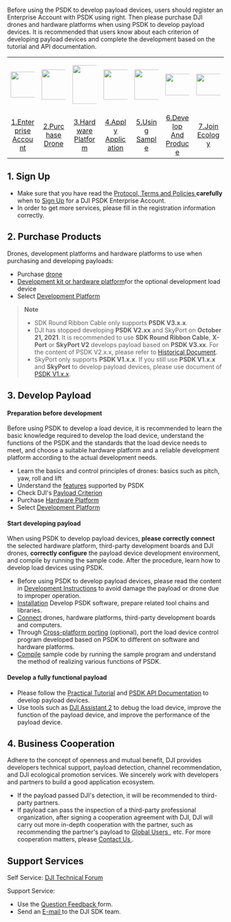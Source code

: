 
Before using the PSDK to develop payload devices, users should register an Enterprise Account with PSDK using right. Then please purchase DJI drones and hardware platforms when using PSDK to develop payload devices. It is recommended that users know about each criterion of developing payload devices and complete the development based on the tutorial and API documentation.


<div>
<table width="100%" style="display: table; table-layout:fixed;">
<tbody>
  <tr>
   <td style="border-right: none;border-left: none;"><div><p><span>
      <img src="https://terra-1-g.djicdn.com/84f990b0bbd145e6a3930de0c55d3b2b/admin/doc/ec937066-ff48-46fc-a218-102f435912eb.png" width="60" style="vertical-align:middle" alt/></span></p></div></td>
       <td style="border-right: none;border-left: none;"><div><p><span>
      <img src="https://terra-1-g.djicdn.com/84f990b0bbd145e6a3930de0c55d3b2b/admin/doc/1aae7ef2-106f-4488-af8d-ea188a5a10cb.png" width="70" style="vertical-align:middle" alt/></span></p></div></td>
        <td style="border-right: none;border-left: none;"><div><p><span>
      <img src="https://terra-1-g.djicdn.com/84f990b0bbd145e6a3930de0c55d3b2b/admin/doc/d0926aea-c059-42f9-acfa-bd0ce270984f.png" width="90" style="vertical-align:middle" alt/></span></p></div></td>
         <td style="border-right: none;border-left: none;"><div><p><span>
      <img src="https://terra-1-g.djicdn.com/84f990b0bbd145e6a3930de0c55d3b2b/admin/doc/5c9580cc-549f-4b23-9025-6369bc3daee3.png" width="70" style="vertical-align:middle" alt/></span></p></div></td>
         <td style="border-right: none;border-left: none;"><div><p><span>
      <img src="https://terra-1-g.djicdn.com/84f990b0bbd145e6a3930de0c55d3b2b/admin/doc/e781d430-7bc1-4cd1-b177-5dae1969ec76.png" height="70" width="90" style="vertical-align:middle" alt/></span></p></div></td>
         <td style="border-right: none;border-left: none;"><div><p><span>
      <img src="https://terra-1-g.djicdn.com/84f990b0bbd145e6a3930de0c55d3b2b/admin/doc/c6e1cb88-b736-48ce-85df-927c759a54bc.png" height="50" width="100" style="vertical-align:middle" alt/></span></p></div></td>
         <td style="border-right: none;border-left: none;"><div><p><span>
      <img src="https://terra-1-g.djicdn.com/84f990b0bbd145e6a3930de0c55d3b2b/admin/doc/79ecca17-ec45-4c3c-8616-6e840aa6aac3.png" height="50" width="70" style="vertical-align:middle" alt/></span></p></div></td>
  </tr>
  <tr>
   <td style="text-align:center"><a href="https://developer.dji.com/payload-sdk/apply/" target="_blank">1.Enterprise Account</a></td>
   <td style="text-align:center"><a href="https://enterprise.dji.com" target="_blank" >2.Purchase Drone</a></td>
   <td style="text-align:center"><a href="https://developer.dji.com/doc/payload-sdk-tutorial/en/model-instruction/choose-hardware-platform.html">3.Hardware Platform</a></td>
   <td style="text-align:center"><a href="https://developer.dji.com/user/apps/#allhtml">4.Apply Application</a></td>
   <td style="text-align:center"><a href="https://developer.dji.com/doc/payload-sdk-tutorial/en/quick-start/run-sample-code.html">5.Using Sample</a></td>
   <td style="text-align:center"><a href="https://developer.dji.com/doc/payload-sdk-tutorial/en/quick-start/develop-notice.html">6.Develop And Produce</a></td>
   <td style="text-align:center"><a href="mailto:dev@dji.com">7.Join Ecology</a></td>
  </tr>
</tbody>
</table>
</div>

## 1. Sign Up

* Make sure that you have read the [Protocol, Terms and Policies ](https://developer.dji.com/policies/privacy/)**carefully** when to [Sign Up](https://developer.dji.com/payload-sdk/apply/) for a DJI PSDK Enterprise Account.
* In order to get more services, please fill in the registration information correctly.

## 2. Purchase Products
Drones, development platforms and hardware platforms to use when purchasing and developing payloads:

* Purchase <a href="https://enterprise.dji.com" target="_blank" >drone</a>
* [Development kit or hardware platform](https://developer.dji.com/doc/payload-sdk-tutorial/en/model-instruction/choose-hardware-platform.html)for the optional development load device
* Select [Development Platform](https://developer.dji.com/doc/payload-sdk-tutorial/en/model-instruction/choose-develop-platform.html)

> **Note**
>
> * SDK Round Ribbon Cable only supports **PSDK V3.x.x**.
> * DJI has stopped developing **PSDK V2.xx** and SkyPort on **October 21, 2021**. It is recommended to use **SDK Round Ribbon Cable**, **X-Port** or **SkyPort V2** develops payload based on **PSDK V3.xx**. For the content of PSDK V2.x.x, please refer to [Historical Document](https://developer.dji.com/document/2103887e-6d62-4f52-b508-348e57f69244).
> * SkyPort only supports **PSDK V1.x.x**. If you still use **PSDK V1.x.x** and **SkyPort** to develop payload devices, please use document of 
[PSDK V1.x.x](https://terra-1-g.djicdn.com/71a7d383e71a4fb8887a310eb746b47f/psdk/payload-sdk-doc-1.0.zip).

## 3. Develop Payload

#### Preparation before development
Before using PSDK to develop a load device, it is recommended to learn the basic knowledge required to develop the load device, understand the functions of the PSDK and the standards that the load device needs to meet, and choose a suitable hardware platform and a reliable development platform according to the actual development needs.

* Learn the basics and control principles of drones: basics such as pitch, yaw, roll and lift
* Understand the [features](https://developer.dji.com/doc/payload-sdk-tutorial/en/basic-introduction/function-overview.html) supported by PSDK
* Check DJI's [Payload Criterion](https://developer.dji.com/doc/payload-sdk-tutorial/en/model-instruction/payload-develop-criterion.html)
* Purchase [Hardware Platform](https://developer.dji.com/doc/payload-sdk-tutorial/en/model-instruction/choose-hardware-platform.html)
* Select [Development Platform](https://developer.dji.com/doc/payload-sdk-tutorial/en/model-instruction/choose-develop-platform.html)

#### Start developing payload
When using PSDK to develop payload devices, **please correctly connect** the selected hardware platform, third-party development boards and DJI drones, **correctly configure** the payload device development environment, and compile by running the sample code. After the procedure, learn how to develop load devices using PSDK.

* Before using PSDK to develop payload devices, please read the content in [Development Instructions](https://developer.dji.com/doc/payload-sdk-tutorial/en/quick-start/develop-notice.html) to avoid damage the payload or drone due to improper operation.
* [Installation](https://developer.dji.com/doc/payload-sdk-tutorial/en/quick-start/config-develop-environment.html) Develop PSDK software, prepare related tool chains and libraries.
* [Connect](https://developer.dji.com/doc/payload-sdk-tutorial/en/quick-start/device-connect.html) drones, hardware platforms, third-party development boards and computers.
* Through [Cross-platform porting](https://developer.dji.com/doc/payload-sdk-tutorial/en/quick-start/porting.html) (optional), port the load device control program developed based on PSDK to different on software and hardware platforms.
* [Compile](https://developer.dji.com/doc/payload-sdk-tutorial/en/quick-start/run-sample-code.html) sample code by running the sample program and understand the method of realizing various functions of PSDK.


#### Develop a fully functional payload
* Please follow the [Practical Tutorial](https://developer.dji.com/doc/payload-sdk-tutorial/en/function-set/basic-function/log-management.html) and [PSDK API Documentation](https://developer.dji.com/doc/payload-sdk-api-reference/en/) to develop payload devices.
* Use tools such as [DJI Assistant 2](https://www.dji.com/cn/downloads) to debug the load device, improve the function of the payload device, and improve the performance of the payload device.

## 4. Business Cooperation

Adhere to the concept of openness and mutual benefit, DJI provides developers technical support, payload detection, channel recommendation, and DJI ecological promotion services. We sincerely work with developers and partners to build a good application ecosystem.

- If the payload passed DJI's detection, it will be recommended to third-party partners.
- If payload can pass the inspection of a third-party professional organization, after signing a cooperation agreement with DJI, DJI will carry out more in-depth cooperation with the partner, such as recommending the partner's payload to [Global Users ](https://www.dji.com/en/products/enterprise#partner-payloads), etc. For more cooperation matters, please [Contact Us ](mailto:dev@dji.com).

## Support Services

Self Service:
 [DJI Technical Forum](https://djisdksupport.zendesk.com/hc/en-us)

Support Service:

- Use the [Question Feedback ](https://djisdksupport.zendesk.com/hc/en-us/requests/new)form.
- Send an [E-mail ](mailto:dev@dji.com)to the DJI SDK team.

